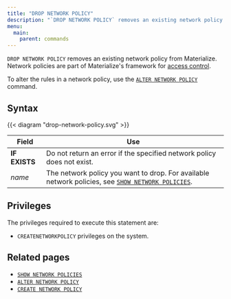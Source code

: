 ```yaml
---
title: "DROP NETWORK POLICY"
description: "`DROP NETWORK POLICY` removes an existing network policy from Materialize."
menu:
  main:
    parent: commands
---
```


`DROP NETWORK POLICY` removes an existing network policy from Materialize.
Network policies are part of Materialize's framework for [access control](/manage/access-control/).

To alter the rules in a network policy, use the [`ALTER NETWORK POLICY`](../alter-network-policy)
command.

## Syntax

{{< diagram "drop-network-policy.svg" >}}

Field         | Use
--------------|-----
**IF EXISTS** | Do not return an error if the specified network policy does not exist.
_name_        | The network policy you want to drop. For available network policies, see [`SHOW NETWORK POLICIES`](../show-network-policies).

## Privileges

The privileges required to execute this statement are:

- `CREATENETWORKPOLICY` privileges on the system.

## Related pages

- [`SHOW NETWORK POLICIES`](../show-network-policies)
- [`ALTER NETWORK POLICY`](../alter-network-policy)
- [`CREATE NETWORK POLICY`](../create-network-policy)
